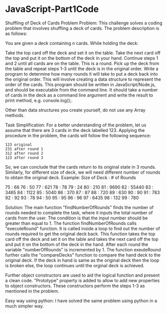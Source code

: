# JavaScript-Part1Code
Shuffling of Deck of Cards Problem
Problem: This challenge solves a coding problem that involves shuffling a deck of cards. The problem description is as follows:

You are given a deck containing n cards. While holding the deck:

Take the top card off the deck and set it on the table.
Take the next card off the top and put it on the bottom of the deck in your hand.
Continue steps 1 and 2 until all cards are on the table. This is a round.
Pick up the deck from the table and repeat steps 1-3 until the deck is in the original order.
Write a program to determine how many rounds it will take to put a deck back into the original order. This will involve creating a data structure to represent the order of the cards. This program should be written in JavaScript/Node.js, and should be executable from the command line. It should take a number of cards in the deck as a command line argument and write the result to print method, e.g. console.log();.

Other than data structures you create yourself, do not use any Array methods.

Task Simplification:
For a better understanding of the problem, let us assume that there are 3 cards in the deck labelled 123. Applying the procedure in the problem, the cards will follow the following sequence:

	123 original
	231 after round 1
	312 after round 2
	123 after round 3
So, we can conclude that the cards return to its original state in 3 rounds.
Similarly, for different size of deck, we will need different number of rounds to obtain the original deck. Example:
Size of Deck : # of Rounds

75 : 66
76 : 50
77 : 621
78 : 78
79 : 24
80 : 210
81 : 9690
82 : 55440
83 : 3465
84 : 1122
85 : 5040
86 : 370
87 : 87
88 : 720
89 : 630
90 : 90
91 : 783
92 : 92
93 : 78
94 : 50
95 : 95
96 : 96
97 : 6435
98 : 132
99 : 780

Solution: The main function "findNumberOfRounds" finds the number of rounds needed to complete the task, where it inputs the total number of cards from the user. The condition is that the input number should be greater than equal to 1.
The function findNumberOfRounds calls "executeRound" function. It is called inside a loop to find out the number of rounds required to get the original deck back. This function takes the top card off the deck and set it on the table and takes the next card off the top and put it on the bottom of the deck in the hand.
After each round the variable "numberOfRounds" is incremented by 1. 
The function exeuteRound further calls the "compareDecks" function to compare the hand deck to the original deck. If the deck in hand is same as the original deck then the loop is broken else, the loop continues until the orginal deck is achieved.

Further object constructors are used to aid the logical function and present a clean code. "Prototype" property is added to allow to add new properties to object constructors. These constructors perform the steps 1-3 as mentioned in the problem.

Easy way using python: I have solved the same problem using python in a much simpler way.

